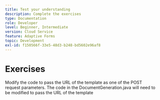 ```yaml
---
title: Test your understanding
description: Complete the exercises
type: Documentation
role: Developer
level: Beginner, Intermediate
version: Cloud Service
feature: Adaptive Forms
topic: Development
exl-id: f150566f-33e5-48d3-b248-bd5602e96af8
---
```

# Exercises

Modify the code to pass the URL of the template as one of the POST request parameters. The code in the DocumentGeneration.java will need to be modified to pass the URL of the template
